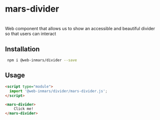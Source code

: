 # mars-divider

# <mars-divider>
Web component that allows us to show an accessible and beautiful divider so that users can interact

## Installation
```bash
 npm i @web-inmars/divider --save
```

## Usage
```html
<script type="module">
  import '@web-inmars/divider/mars-divider.js';
</script>

<mars-divider>
    Click me!
</mars-divider>
```
